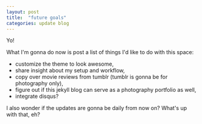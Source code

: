 ```yaml
---
layout: post
title:	"future goals"
categories: update blog
---
```

Yo!

What I'm gonna do now is post a list of things I'd like to do with
this space:

* customize the theme to look awesome,
* share insight about my setup and workflow,
* copy over movie reviews from tumblr (tumblr is gonna be for
photography only),
* figure out if this jekyll blog can serve as a photography
portfolio as well,
* integrate disqus?

I also wonder if the updates are gonna be daily from now on?
What's up with that, eh?
